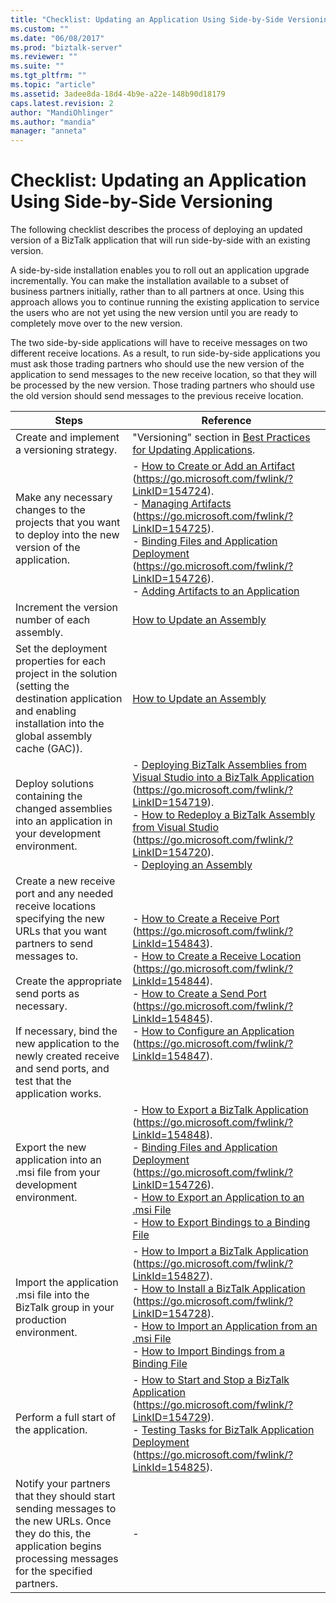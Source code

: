 ```yaml
---
title: "Checklist: Updating an Application Using Side-by-Side Versioning | Microsoft Docs"
ms.custom: ""
ms.date: "06/08/2017"
ms.prod: "biztalk-server"
ms.reviewer: ""
ms.suite: ""
ms.tgt_pltfrm: ""
ms.topic: "article"
ms.assetid: 3adee8da-18d4-4b9e-a22e-148b90d18179
caps.latest.revision: 2
author: "MandiOhlinger"
ms.author: "mandia"
manager: "anneta"
---
```

# Checklist: Updating an Application Using Side-by-Side Versioning
The following checklist describes the process of deploying an updated version of a BizTalk application that will run side-by-side with an existing version.

 A side-by-side installation enables you to roll out an application upgrade incrementally. You can make the installation available to a subset of business partners initially, rather than to all partners at once. Using this approach allows you to continue running the existing application to service the users who are not yet using the new version until you are ready to completely move over to the new version.

 The two side-by-side applications will have to receive messages on two different receive locations. As a result, to run side-by-side applications you must ask those trading partners who should use the new version of the application to send messages to the new receive location, so that they will be processed by the new version. Those trading partners who should use the old version should send messages to the previous receive location.

|Steps|Reference|
|-----------|---------------|
|Create and implement a versioning strategy.|"Versioning" section in [Best Practices for Updating Applications](../technical-guides/best-practices-for-updating-applications.md).|
|Make any necessary changes to the projects that you want to deploy into the new version of the application.|-   [How to Create or Add an Artifact](https://go.microsoft.com/fwlink/?LinkID=154724) (https://go.microsoft.com/fwlink/?LinkID=154724).<br />-   [Managing Artifacts](https://go.microsoft.com/fwlink/?LinkID=154725) (https://go.microsoft.com/fwlink/?LinkID=154725).<br />-   [Binding Files and Application Deployment](https://go.microsoft.com/fwlink/?LinkID=154726) (https://go.microsoft.com/fwlink/?LinkID=154726).<br />-   [Adding Artifacts to an Application](../technical-guides/adding-artifacts-to-an-application.md)|
|Increment the version number of each assembly.|[How to Update an Assembly](../technical-guides/how-to-update-an-assembly.md)|
|Set the deployment properties for each project in the solution (setting the destination application and enabling installation into the global assembly cache (GAC)).|[How to Update an Assembly](../technical-guides/how-to-update-an-assembly.md)|
|Deploy solutions containing the changed assemblies into an application in your development environment.|-   [Deploying BizTalk Assemblies from Visual Studio into a BizTalk Application](https://go.microsoft.com/fwlink/?LinkID=154719) (https://go.microsoft.com/fwlink/?LinkID=154719).<br />-   [How to Redeploy a BizTalk Assembly from Visual Studio](https://go.microsoft.com/fwlink/?LinkID=154720) (https://go.microsoft.com/fwlink/?LinkID=154720).<br />-   [Deploying an Assembly](../technical-guides/deploying-an-assembly.md)|
|Create a new receive port and any needed receive locations specifying the new URLs that you want partners to send messages to.<br /><br /> Create the appropriate send ports as necessary.<br /><br /> If necessary, bind the new application to the newly created receive and send ports, and test that the application works.|-   [How to Create a Receive Port](https://go.microsoft.com/fwlink/?LinkId=154843) (https://go.microsoft.com/fwlink/?LinkId=154843).<br />-   [How to Create a Receive Location](https://go.microsoft.com/fwlink/?LinkId=154844) (https://go.microsoft.com/fwlink/?LinkId=154844).<br />-   [How to Create a Send Port](https://go.microsoft.com/fwlink/?LinkId=154845) (https://go.microsoft.com/fwlink/?LinkId=154845).<br />-   [How to Configure an Application](https://go.microsoft.com/fwlink/?LinkId=154847) (https://go.microsoft.com/fwlink/?LinkId=154847).|
|Export the new application into an .msi file from your development environment.|-   [How to Export a BizTalk Application](https://go.microsoft.com/fwlink/?LinkId=154848) (https://go.microsoft.com/fwlink/?LinkId=154848).<br />-   [Binding Files and Application Deployment](https://go.microsoft.com/fwlink/?LinkID=154726) (https://go.microsoft.com/fwlink/?LinkID=154726).<br />-   [How to Export an Application to an .msi File](../technical-guides/how-to-export-an-application-to-an-msi-file.md)<br />-   [How to Export Bindings to a Binding File](../technical-guides/how-to-export-bindings-to-a-binding-file.md)|
|Import the application .msi file into the BizTalk group in your production environment.|-   [How to Import a BizTalk Application](https://go.microsoft.com/fwlink/?LinkId=154827) (https://go.microsoft.com/fwlink/?LinkId=154827).<br />-   [How to Install a BizTalk Application](https://go.microsoft.com/fwlink/?LinkID=154728) (https://go.microsoft.com/fwlink/?LinkID=154728).<br />-   [How to Import an Application from an .msi File](../technical-guides/how-to-import-an-application-from-an-msi-file.md)<br />-   [How to Import Bindings from a Binding File](../technical-guides/how-to-import-bindings-from-a-binding-file.md)|
|Perform a full start of the application.|-   [How to Start and Stop a BizTalk Application](https://go.microsoft.com/fwlink/?LinkID=154729) (https://go.microsoft.com/fwlink/?LinkID=154729).<br />-   [Testing Tasks for BizTalk Application Deployment](https://go.microsoft.com/fwlink/?LinkId=154825) (https://go.microsoft.com/fwlink/?LinkId=154825).|
|Notify your partners that they should start sending messages to the new URLs. Once they do this, the application begins processing messages for the specified partners.|-|